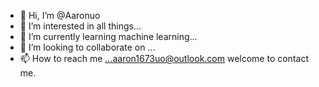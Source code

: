 - 👋 Hi, I’m @Aaronuo
- 👀 I’m interested in all things...
- 🌱 I’m currently learning machine learning...
- 💞️ I’m looking to collaborate on ...
- 📫 How to reach me ...aaron1673uo@outlook.com   welcome to contact me.

<!---
Aaronuo/Aaronuo is a ✨ special ✨ repository because its `README.md` (this file) appears on your GitHub profile.
You can click the Preview link to take a look at your changes.
--->
